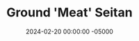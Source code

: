 ---
layout: post
title:  "Ground 'Meat' Seitan"
date:   2024-02-20 00:00:00 -05000
categories: 
- Recipes
- Meatless
permalink: /recipes/seitan
image: /assets/Food/Meatless/Seitan/seitan-cover.jpg
ing: seitan-ing
facts: seitan-facts
Prep: 15
Rest: 
Cook: 45
Source1: https://shaneandsimple.com/how-to-make-seitan-at-home-easy-step-by-step-guide/#tasty-recipes-8925-jump-target
Source2: 
Description: I'm not vegan, I'm just trying to get through my 4 lb bag of Vital Wheat Gluten without baking enough bread to feed an entire village. This meatless protein option is a great way to mix it up, and can be used in any way you would typically use ground meat. Mix it into a rice and vegetable bowl, serve a sauce over it with vegetables, make tacos, the possibilities are endless.
Instructions: 
- In a large bowl, combine together dry ingredients - vital wheat gluten, nutritional yeast (or grated cheese), chili powder, paprika, onion powder, black pepper, and salt<br><br>

- In a mason jar, add the broth and soy sauce, cover, and shake. In place of 3/4 cup vegetable broth, you can use 3/4 cup water + 3/4 tsp bouillon powder.  Pour into the dry bowl, and mix to form a dough<br><br>

- Knead in the bowl for a few minutes, or until the dough becomes elastic. Shape into a large ball<br><br>
- <center><img src="/assets/Food/Meatless/Seitan/seitan-3.jpg" alt="" class="instruction-image"></center><br>

- In a large pot, bring water to a boil. Here, I used broth, and it was too salty. Don't make the same mistake, cook it in water<br><br>

- Break the dough into smaller "meat" balls, so that way they're submerged in the pot. Reduce to medium heat, cover, and cook for about 45 minutes, mashing occasionally with a wooden spoon. Most of the water will have cooked off<br><br>

- When done cooking, remove from the pot and let it cool. You should now have a ground meat substitute that can be used in place of meat in most recipes<br><br>
- <center><img src="/assets/Food/Meatless/Seitan/seitan-6.jpg" alt="" class="instruction-image"></center>
---